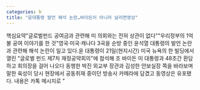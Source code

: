 ```yaml
---
categories: h
title: "윤대통령 발언 해석 논란…바이든이 아니라 날리면영상"
---
```

핵심요약"글로벌펀드 공여금과 관련해 미 의회와는 전혀 상관이 없다""우리정부의 1억불 공여 이야기를 한 것"영국·미국·캐나다 3국을 순방 중인 윤석열 대통령의 발언 논란과 관련해 해석 논란이 일고 있다.윤 대통령이 21일(현지시간) 미국 뉴욕의 한 빌딩에서 열린 "글로벌 펀드 제7차 재정공약회의"에 참석해 조 바이든 미 대통령과 48초간 환담하고 회의장을 걸어 나오다 동행한 박진 외교부 장관과 김성한 안보실장 쪽을 바라보며 말한 육성이 당시 현장에서 공동취재 중이던 방송사 카메라에 담겼고 동영상은 유포됐다. 내용은 카톡 메시지로 "